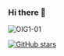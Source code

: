 ### Hi there 👋

![OIG1-01](https://user-images.githubusercontent.com/101667265/231545792-09ab85d3-d559-42e6-bde4-75a4ccfff095.png)


<!--
**FedeCasper/FedeCasper** is a ✨ _special_ ✨ repository because its `README.md` (this file) appears on your GitHub profile.

Here are some ideas to get you started:

- 🔭 I’m currently working on ...
- 🌱 I’m currently learning ...
- 👯 I’m looking to collaborate on ...
- 🤔 I’m looking for help with ...
- 💬 Ask me about ...
- 📫 How to reach me: ...
- 😄 Pronouns: ...
- ⚡ Fun fact: ...
-->

[![GitHub stars](https://img.shields.io/github/stars/usuario/repositorio.svg)](https://github.com/usuario/repositorio/stargazers)
